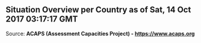 ## Situation Overview per Country as of Sat, 14 Oct 2017 03:17:17 GMT

Source: **ACAPS (Assessment Capacities Project) - https://www.acaps.org**